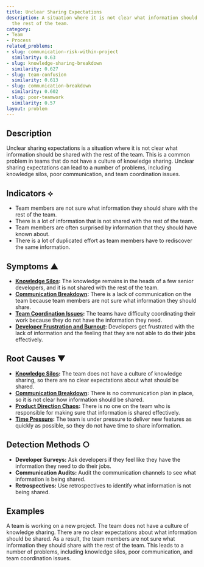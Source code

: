 ```yaml
---
title: Unclear Sharing Expectations
description: A situation where it is not clear what information should be shared with
  the rest of the team.
category:
- Team
- Process
related_problems:
- slug: communication-risk-within-project
  similarity: 0.63
- slug: knowledge-sharing-breakdown
  similarity: 0.627
- slug: team-confusion
  similarity: 0.613
- slug: communication-breakdown
  similarity: 0.602
- slug: poor-teamwork
  similarity: 0.57
layout: problem
---
```


## Description
Unclear sharing expectations is a situation where it is not clear what information should be shared with the rest of the team. This is a common problem in teams that do not have a culture of knowledge sharing. Unclear sharing expectations can lead to a number of problems, including knowledge silos, poor communication, and team coordination issues.

## Indicators ⟡
- Team members are not sure what information they should share with the rest of the team.
- There is a lot of information that is not shared with the rest of the team.
- Team members are often surprised by information that they should have known about.
- There is a lot of duplicated effort as team members have to rediscover the same information.

## Symptoms ▲
- **[Knowledge Silos](knowledge-silos.md):** The knowledge remains in the heads of a few senior developers, and it is not shared with the rest of the team.
- **[Communication Breakdown](communication-breakdown.md):** There is a lack of communication on the team because team members are not sure what information they should share.
- **[Team Coordination Issues](team-coordination-issues.md):** The teams have difficulty coordinating their work because they do not have the information they need.
- **[Developer Frustration and Burnout](developer-frustration-and-burnout.md):** Developers get frustrated with the lack of information and the feeling that they are not able to do their jobs effectively.

## Root Causes ▼
- **[Knowledge Silos](knowledge-silos.md):** The team does not have a culture of knowledge sharing, so there are no clear expectations about what should be shared.
- **[Communication Breakdown](communication-breakdown.md):** There is no communication plan in place, so it is not clear how information should be shared.
- **[Product Direction Chaos](product-direction-chaos.md):** There is no one on the team who is responsible for making sure that information is shared effectively.
- **[Time Pressure](time-pressure.md):** The team is under pressure to deliver new features as quickly as possible, so they do not have time to share information.

## Detection Methods ○
- **Developer Surveys:** Ask developers if they feel like they have the information they need to do their jobs.
- **Communication Audits:** Audit the communication channels to see what information is being shared.
- **Retrospectives:** Use retrospectives to identify what information is not being shared.

## Examples
A team is working on a new project. The team does not have a culture of knowledge sharing. There are no clear expectations about what information should be shared. As a result, the team members are not sure what information they should share with the rest of the team. This leads to a number of problems, including knowledge silos, poor communication, and team coordination issues.

